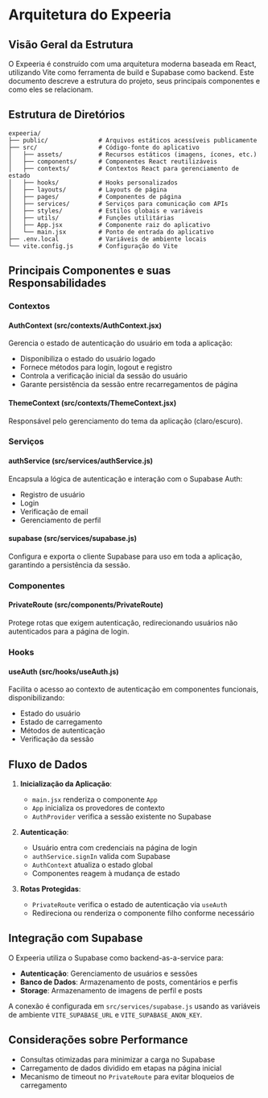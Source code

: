 # Arquitetura do Expeeria

## Visão Geral da Estrutura

O Expeeria é construído com uma arquitetura moderna baseada em React, utilizando Vite como ferramenta de build e Supabase como backend. Este documento descreve a estrutura do projeto, seus principais componentes e como eles se relacionam.

## Estrutura de Diretórios

```
expeeria/
├── public/              # Arquivos estáticos acessíveis publicamente
├── src/                 # Código-fonte do aplicativo
│   ├── assets/          # Recursos estáticos (imagens, ícones, etc.)
│   ├── components/      # Componentes React reutilizáveis
│   ├── contexts/        # Contextos React para gerenciamento de estado
│   ├── hooks/           # Hooks personalizados
│   ├── layouts/         # Layouts de página
│   ├── pages/           # Componentes de página
│   ├── services/        # Serviços para comunicação com APIs
│   ├── styles/          # Estilos globais e variáveis
│   ├── utils/           # Funções utilitárias
│   ├── App.jsx          # Componente raiz do aplicativo
│   └── main.jsx         # Ponto de entrada do aplicativo
├── .env.local           # Variáveis de ambiente locais
└── vite.config.js       # Configuração do Vite
```

## Principais Componentes e suas Responsabilidades

### Contextos

#### AuthContext (src/contexts/AuthContext.jsx)

Gerencia o estado de autenticação do usuário em toda a aplicação:

- Disponibiliza o estado do usuário logado
- Fornece métodos para login, logout e registro
- Controla a verificação inicial da sessão do usuário
- Garante persistência da sessão entre recarregamentos de página

#### ThemeContext (src/contexts/ThemeContext.jsx)

Responsável pelo gerenciamento do tema da aplicação (claro/escuro).

### Serviços

#### authService (src/services/authService.js)

Encapsula a lógica de autenticação e interação com o Supabase Auth:

- Registro de usuário
- Login
- Verificação de email
- Gerenciamento de perfil

#### supabase (src/services/supabase.js)

Configura e exporta o cliente Supabase para uso em toda a aplicação, garantindo a persistência da sessão.

### Componentes

#### PrivateRoute (src/components/PrivateRoute)

Protege rotas que exigem autenticação, redirecionando usuários não autenticados para a página de login.

### Hooks

#### useAuth (src/hooks/useAuth.js)

Facilita o acesso ao contexto de autenticação em componentes funcionais, disponibilizando:

- Estado do usuário
- Estado de carregamento
- Métodos de autenticação
- Verificação da sessão

## Fluxo de Dados

1. **Inicialização da Aplicação**:
   - `main.jsx` renderiza o componente `App`
   - `App` inicializa os provedores de contexto
   - `AuthProvider` verifica a sessão existente no Supabase

2. **Autenticação**:
   - Usuário entra com credenciais na página de login
   - `authService.signIn` valida com Supabase
   - `AuthContext` atualiza o estado global
   - Componentes reagem à mudança de estado

3. **Rotas Protegidas**:
   - `PrivateRoute` verifica o estado de autenticação via `useAuth`
   - Redireciona ou renderiza o componente filho conforme necessário

## Integração com Supabase

O Expeeria utiliza o Supabase como backend-as-a-service para:

- **Autenticação**: Gerenciamento de usuários e sessões
- **Banco de Dados**: Armazenamento de posts, comentários e perfis
- **Storage**: Armazenamento de imagens de perfil e posts

A conexão é configurada em `src/services/supabase.js` usando as variáveis de ambiente `VITE_SUPABASE_URL` e `VITE_SUPABASE_ANON_KEY`.

## Considerações sobre Performance

- Consultas otimizadas para minimizar a carga no Supabase
- Carregamento de dados dividido em etapas na página inicial
- Mecanismo de timeout no `PrivateRoute` para evitar bloqueios de carregamento

